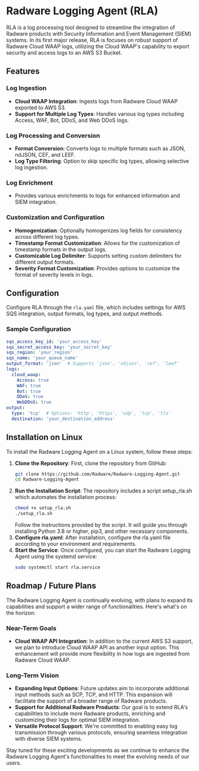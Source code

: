 # Radware Logging Agent (RLA)

RLA is a log processing tool designed to streamline the integration of Radware products with Security Information and Event Management (SIEM) systems. In its first major release, RLA is focuses on robust support of Radware Cloud WAAP logs, utilizing the Cloud WAAP's capability to export security and access logs to an AWS S3 Bucket.


## Features

### Log Ingestion
- **Cloud WAAP Integration**: Ingests logs from Radware Cloud WAAP exported to AWS S3.
- **Support for Multiple Log Types**: Handles various log types including Access, WAF, Bot, DDoS, and Web DDoS logs.

### Log Processing and Conversion
- **Format Conversion**: Converts logs to multiple formats such as JSON, ndJSON, CEF, and LEEF.
- **Log Type Filtering**: Option to skip specific log types, allowing selective log ingestion.

### Log Enrichment
- Provides various enrichments to logs for enhanced information and SIEM integration.

### Customization and Configuration
- **Homogenization**: Optionally homogenizes log fields for consistency across different log types.
- **Timestamp Format Customization**: Allows for the customization of timestamp formats in the output logs.
- **Customizable Log Delimiter**: Supports setting custom delimiters for different output formats.
- **Severity Format Customization**: Provides options to customize the format of severity levels in logs.


## Configuration

Configure RLA through the `rla.yaml` file, which includes settings for AWS SQS integration, output formats, log types, and output methods.

### Sample Configuration
```yaml
sqs_access_key_id: 'your_access_key'
sqs_secret_access_key: 'your_secret_key'
sqs_region: 'your_region'
sqs_name: 'your_queue_name'
output_format: 'json'  # Supports 'json', 'ndjson', 'cef', 'leef'
logs:
  cloud_waap:
    Access: true
    WAF: true
    Bot: true
    DDoS: true
    WebDDoS: true
output:
  type: 'tcp'  # Options: 'http', 'https', 'udp', 'tcp', 'tls'
  destination: 'your_destination_address'
```

## Installation on Linux

To install the Radware Logging Agent on a Linux system, follow these steps:

1. **Clone the Repository**: 
   First, clone the repository from GitHub:
   ```bash
   git clone https://github.com/Radware/Radware-Logging-Agent.git
   cd Radware-Logging-Agent
   ```
2. **Run the Installation Script**:
   The repository includes a script setup_rla.sh which automates the installation process:
   ```bash
   chmod +x setup_rla.sh
   ./setup_rla.sh
   ```
   Follow the instructions provided by the script. It will guide you through installing Python 3.8 or higher, pip3, and other necessary components.
3. **Configure rla.yaml**:
   After installation, configure the rla.yaml file according to your environment and requirements.
4. **Start the Service**:
   Once configured, you can start the Radware Logging Agent using the systemd service:
   ```bash
   sudo systemctl start rla.service
   ```
   

## Roadmap / Future Plans

The Radware Logging Agent is continually evolving, with plans to expand its capabilities and support a wider range of functionalities. Here's what's on the horizon:

### Near-Term Goals
- **Cloud WAAP API Integration**: In addition to the current AWS S3 support, we plan to introduce Cloud WAAP API as another input option. This enhancement will provide more flexibility in how logs are ingested from Radware Cloud WAAP.

### Long-Term Vision
- **Expanding Input Options**: Future updates aim to incorporate additional input methods such as SCP, TCP, and HTTP. This expansion will facilitate the support of a broader range of Radware products.
- **Support for Additional Radware Products**: Our goal is to extend RLA's capabilities to include more Radware products, enriching and customizing their logs for optimal SIEM integration.
- **Versatile Protocol Support**: We're committed to enabling easy log transmission through various protocols, ensuring seamless integration with diverse SIEM systems.

Stay tuned for these exciting developments as we continue to enhance the Radware Logging Agent's functionalities to meet the evolving needs of our users.
